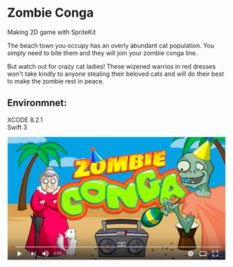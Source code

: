 # Zombie Conga
Making 2D game with SpriteKit
		
The beach town you occupy has an overly abundant cat population. You simply need to bite them and they will join your zombie conga line.
 
 But watch out for crazy cat ladies! These wizened warrios in red dresses won't take kindly to anyone stealing their beloved cats and will do their best to make the zombie rest in peace.
## Environmnet:		
XCODE 8.2.1		
Swift 3		

[![Image](img/thumpnail.png)](https://www.youtube.com/watch?v=fHDVOSvnn40&feature=youtu.be)